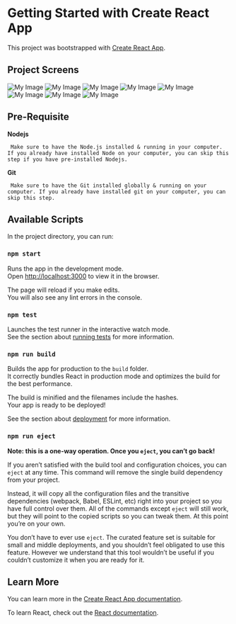 # Getting Started with Create React App

This project was bootstrapped with [Create React App](https://github.com/facebook/create-react-app).

## Project Screens

![My Image](/src/Documentation/images/Picture1.png)
![My Image](/src/Documentation/images/Picture2.png)
![My Image](/src/Documentation/images/Picture3.png)
![My Image](/src/Documentation/images/Picture4.png)
![My Image](/src/Documentation/images/Picture5.png)
![My Image](/src/Documentation/images/Picture6.png)
![My Image](/src/Documentation/images/Picture7.png)
![My Image](/src/Documentation/images/Picture8.png)

## Pre-Requisite

**Nodejs**

     Make sure to have the Node.js installed & running in your computer. If you already have installed Node on your computer, you can skip this step if you have pre-installed Nodejs.

**Git**

     Make sure to have the Git installed globally & running on your computer. If you already have installed git on your computer, you can skip this step.

## Available Scripts

In the project directory, you can run:

### `npm start`

Runs the app in the development mode.\
Open [http://localhost:3000](http://localhost:3000) to view it in the browser.

The page will reload if you make edits.\
You will also see any lint errors in the console.

### `npm test`

Launches the test runner in the interactive watch mode.\
See the section about [running tests](https://facebook.github.io/create-react-app/docs/running-tests) for more information.

### `npm run build`

Builds the app for production to the `build` folder.\
It correctly bundles React in production mode and optimizes the build for the best performance.

The build is minified and the filenames include the hashes.\
Your app is ready to be deployed!

See the section about [deployment](https://facebook.github.io/create-react-app/docs/deployment) for more information.

### `npm run eject`

**Note: this is a one-way operation. Once you `eject`, you can’t go back!**

If you aren’t satisfied with the build tool and configuration choices, you can `eject` at any time. This command will remove the single build dependency from your project.

Instead, it will copy all the configuration files and the transitive dependencies (webpack, Babel, ESLint, etc) right into your project so you have full control over them. All of the commands except `eject` will still work, but they will point to the copied scripts so you can tweak them. At this point you’re on your own.

You don’t have to ever use `eject`. The curated feature set is suitable for small and middle deployments, and you shouldn’t feel obligated to use this feature. However we understand that this tool wouldn’t be useful if you couldn’t customize it when you are ready for it.

## Learn More

You can learn more in the [Create React App documentation](https://facebook.github.io/create-react-app/docs/getting-started).

To learn React, check out the [React documentation](https://reactjs.org/).
